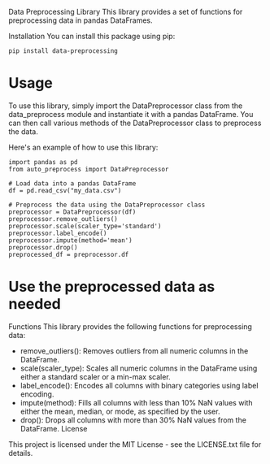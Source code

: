 Data Preprocessing Library
This library provides a set of functions for preprocessing data in pandas DataFrames.

Installation
You can install this package using pip:

```
pip install data-preprocessing
```
# Usage
To use this library, simply import the DataPreprocessor class from the data_preprocess module and instantiate it with a pandas DataFrame. You can then call various methods of the DataPreprocessor class to preprocess the data.

Here's an example of how to use this library:
```
import pandas as pd
from auto_preprocess import DataPreprocessor

# Load data into a pandas DataFrame
df = pd.read_csv("my_data.csv")

# Preprocess the data using the DataPreprocessor class
preprocessor = DataPreprocessor(df)
preprocessor.remove_outliers()
preprocessor.scale(scaler_type='standard')
preprocessor.label_encode()
preprocessor.impute(method='mean')
preprocessor.drop()
preprocessed_df = preprocessor.df
```
# Use the preprocessed data as needed
Functions
This library provides the following functions for preprocessing data:

* remove_outliers(): Removes outliers from all numeric columns in the DataFrame.
* scale(scaler_type): Scales all numeric columns in the DataFrame using either a standard scaler or a min-max scaler.
* label_encode(): Encodes all columns with binary categories using label encoding.
* impute(method): Fills all columns with less than 10% NaN values with either the mean, median, or mode, as specified by the user.
* drop(): Drops all columns with more than 30% NaN values from the DataFrame.
License

This project is licensed under the MIT License - see the LICENSE.txt file for details.